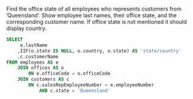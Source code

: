Find the office state of all employees who represents customers from ’Queensland’. Show employee last names, their office state, and the corresponding customer name. If office state is not mentioned it should display country.
```sql
SELECT
     e.lastName
    ,IIF(o.state IS NULL, o.country, o.state) AS 'state/country'
    ,c.customerName
FROM employees AS e
    JOIN offices AS o
        ON e.officeCode = o.officeCode
    JOIN customers AS c
        ON c.salesRepEmployeeNumber = e.employeeNumber
            AND c.state = 'Queensland'
```
